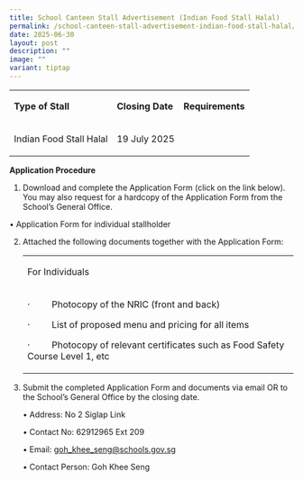 ```yaml
---
title: School Canteen Stall Advertisement (Indian Food Stall Halal)
permalink: /school-canteen-stall-advertisement-indian-food-stall-halal/
date: 2025-06-30
layout: post
description: ""
image: ""
variant: tiptap
---
```

<table style="minWidth: 75px">
<colgroup>
<col>
<col>
<col>
</colgroup>
<tbody>
<tr>
<td rowspan="1" colspan="1">
<p><strong>Type of Stall</strong>
</p>
</td>
<td rowspan="1" colspan="1">
<p><strong>Closing Date</strong>
</p>
</td>
<td rowspan="1" colspan="1">
<p><strong>Requirements</strong>
</p>
</td>
</tr>
<tr>
<td rowspan="1" colspan="1">
<p>Indian Food Stall Halal</p>
</td>
<td rowspan="1" colspan="1">
<p>19 July 2025</p>
</td>
<td rowspan="1" colspan="1">
<p>&nbsp;</p>
</td>
</tr>
</tbody>
</table>
<p><strong>Application Procedure</strong>
</p>
<ol data-tight="true" class="tight">
<li>
<p>Download and complete the Application Form (click on the link below).
You may also request for a hardcopy of the Application Form from the School’s
General Office.</p>
</li>
</ol>
<p>• Application Form for individual stallholder</p>
<ol start="2" data-tight="true" class="tight">
<li>
<p>Attached the following documents together with the Application Form:
<br>
</p>
<table style="minWidth: 25px">
<colgroup>
<col>
</colgroup>
<tbody>
<tr>
<td rowspan="1" colspan="1">
<p>For Individuals</p>
</td>
</tr>
<tr>
<td rowspan="1" colspan="1">
<p>·&nbsp;&nbsp;&nbsp;&nbsp;&nbsp;&nbsp;&nbsp;&nbsp; Photocopy of the NRIC
(front and back)</p>
<p>·&nbsp;&nbsp;&nbsp;&nbsp;&nbsp;&nbsp;&nbsp;&nbsp; List of proposed menu
and pricing for all items</p>
<p>·&nbsp;&nbsp;&nbsp;&nbsp;&nbsp;&nbsp;&nbsp;&nbsp; Photocopy of relevant
certificates such as Food Safety Course Level 1, etc</p>
</td>
</tr>
</tbody>
</table>
</li>
<li>
<p>Submit the completed Application Form and documents via email OR to the
School’s General Office by the closing date.</p>
<p>• Address: No 2 Siglap Link</p>
<p>• Contact No: 62912965 Ext 209</p>
<p>• Email: <a href="mailto:goh_khee_seng@schools.gov.sg" rel="noopener noreferrer nofollow" target="_blank">goh_khee_seng@schools.gov.sg</a>
</p>
<p>• Contact Person: Goh Khee Seng</p>
<p></p>
</li>
</ol>
<p></p>